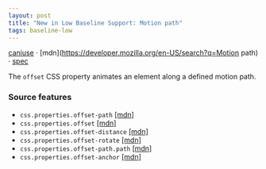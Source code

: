 ```yaml
---
layout: post
title: "New in Low Baseline Support: Motion path"
tags: baseline-low
---
```


[caniuse](https://caniuse.com/?search=motion-path) · [mdn](https://developer.mozilla.org/en-US/search?q=Motion path) · [spec](https://drafts.fxtf.org/motion-1/)

The `offset` CSS property animates an element along a defined motion path.

### Source features

- ``css.properties.offset-path`` [[mdn]](https://developer.mozilla.org/en-US/search?q=css.properties.offset-path)
- ``css.properties.offset`` [[mdn]](https://developer.mozilla.org/en-US/search?q=css.properties.offset)
- ``css.properties.offset-distance`` [[mdn]](https://developer.mozilla.org/en-US/search?q=css.properties.offset-distance)
- ``css.properties.offset-rotate`` [[mdn]](https://developer.mozilla.org/en-US/search?q=css.properties.offset-rotate)
- ``css.properties.offset-path.path`` [[mdn]](https://developer.mozilla.org/en-US/search?q=css.properties.offset-path.path)
- ``css.properties.offset-anchor`` [[mdn]](https://developer.mozilla.org/en-US/search?q=css.properties.offset-anchor)
